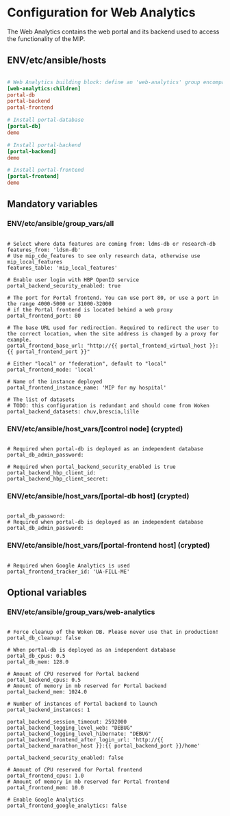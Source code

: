 # Configuration for Web Analytics

The Web Analytics contains the web portal and its backend used to access the functionality of the MIP.

## ENV/etc/ansible/hosts

```ini

# Web Analytics building block: define an 'web-analytics' group encompassing the configuration of the groups defined below
[web-analytics:children]
portal-db
portal-backend
portal-frontend

# Install portal-database
[portal-db]
demo

# Install portal-backend
[portal-backend]
demo

# Install portal-frontend
[portal-frontend]
demo

```

## Mandatory variables

### ENV/etc/ansible/group_vars/all

```

# Select where data features are coming from: ldms-db or research-db
features_from: 'ldsm-db'
# Use mip_cde_features to see only research data, otherwise use mip_local_features
features_table: 'mip_local_features'

# Enable user login with HBP OpenID service
portal_backend_security_enabled: true

# The port for Portal frontend. You can use port 80, or use a port in the range 4000-5000 or 31000-32000
# if the Portal frontend is located behind a web proxy
portal_frontend_port: 80

# The base URL used for redirection. Required to redirect the user to the correct location, when the site address is changed by a proxy for example.
portal_frontend_base_url: "http://{{ portal_frontend_virtual_host }}:{{ portal_frontend_port }}"

# Either "local" or "federation", default to "local"
portal_frontend_mode: 'local'

# Name of the instance deployed
portal_frontend_instance_name: 'MIP for my hospital'

# The list of datasets
# TODO: this configuration is redundant and should come from Woken
portal_backend_datasets: chuv,brescia,lille

```

### ENV/etc/ansible/host_vars/[control node] (crypted)

```

# Required when portal-db is deployed as an independent database
portal_db_admin_password:

# Required when portal_backend_security_enabled is true
portal_backend_hbp_client_id:
portal_backend_hbp_client_secret:

```

### ENV/etc/ansible/host_vars/[portal-db host] (crypted)

```

portal_db_password:
# Required when portal-db is deployed as an independent database
portal_db_admin_password:

```

### ENV/etc/ansible/host_vars/[portal-frontend host] (crypted)

```

# Required when Google Analytics is used
portal_frontend_tracker_id: 'UA-FILL-ME'

```

## Optional variables

### ENV/etc/ansible/group_vars/web-analytics

```

# Force cleanup of the Woken DB. Please never use that in production!
portal_db_cleanup: false

# When portal-db is deployed as an independent database
portal_db_cpus: 0.5
portal_db_mem: 128.0

# Amount of CPU reserved for Portal backend
portal_backend_cpus: 0.5
# Amount of memory in mb reserved for Portal backend
portal_backend_mem: 1024.0

# Number of instances of Portal backend to launch
portal_backend_instances: 1

portal_backend_session_timeout: 2592000
portal_backend_logging_level_web: "DEBUG"
portal_backend_logging_level_hibernate: "DEBUG"
portal_backend_frontend_after_login_url: 'http://{{ portal_backend_marathon_host }}:{{ portal_backend_port }}/home'

portal_backend_security_enabled: false

# Amount of CPU reserved for Portal frontend
portal_frontend_cpus: 1.0
# Amount of memory in mb reserved for Portal frontend
portal_frontend_mem: 10.0

# Enable Google Analytics
portal_frontend_google_analytics: false

```
